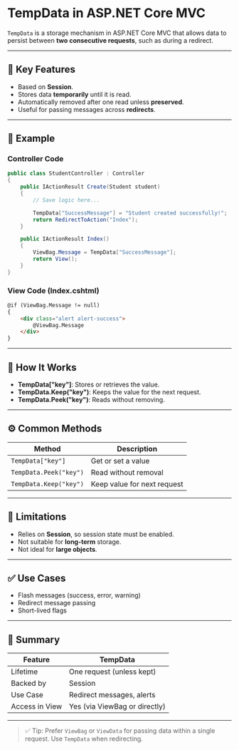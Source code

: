 
# TempData in ASP.NET Core MVC

`TempData` is a storage mechanism in ASP.NET Core MVC that allows data to persist between **two consecutive requests**, such as during a redirect.

---

## 🔑 Key Features

- Based on **Session**.
- Stores data **temporarily** until it is read.
- Automatically removed after one read unless **preserved**.
- Useful for passing messages across **redirects**.

---

## 🧪 Example

### Controller Code

```csharp
public class StudentController : Controller
{
    public IActionResult Create(Student student)
    {
        // Save logic here...

        TempData["SuccessMessage"] = "Student created successfully!";
        return RedirectToAction("Index");
    }

    public IActionResult Index()
    {
        ViewBag.Message = TempData["SuccessMessage"];
        return View();
    }
}
```

### View Code (Index.cshtml)

```html
@if (ViewBag.Message != null)
{
    <div class="alert alert-success">
        @ViewBag.Message
    </div>
}
```

---

## 🧠 How It Works

- **TempData["key"]**: Stores or retrieves the value.
- **TempData.Keep("key")**: Keeps the value for the next request.
- **TempData.Peek("key")**: Reads without removing.

---

## ⚙️ Common Methods

| Method | Description |
|--------|-------------|
| `TempData["key"]` | Get or set a value |
| `TempData.Peek("key")` | Read without removal |
| `TempData.Keep("key")` | Keep value for next request |

---

## 🛑 Limitations

- Relies on **Session**, so session state must be enabled.
- Not suitable for **long-term** storage.
- Not ideal for **large objects**.

---

## ✅ Use Cases

- Flash messages (success, error, warning)
- Redirect message passing
- Short-lived flags

---

## 🧾 Summary

| Feature       | TempData             |
|---------------|----------------------|
| Lifetime      | One request (unless kept) |
| Backed by     | Session              |
| Use Case      | Redirect messages, alerts |
| Access in View| Yes (via ViewBag or directly) |

---

> ✅ Tip: Prefer `ViewBag` or `ViewData` for passing data within a single request. Use `TempData` when redirecting.

